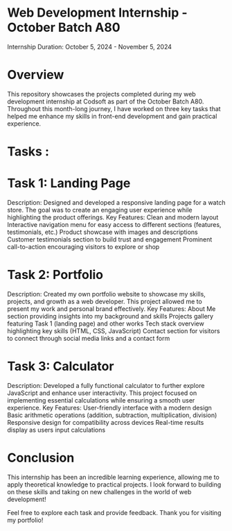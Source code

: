 


# Web Development Internship - October Batch A80
Internship Duration: October 5, 2024 - November 5, 2024

 # Overview
This repository showcases the projects completed during my web development internship at Codsoft as part of the October Batch A80. Throughout this month-long journey, I have worked on three key tasks that helped me enhance my skills in front-end development and gain practical experience.

# Tasks  :
 # Task 1: Landing Page
Description: Designed and developed a responsive landing page for a watch store. The goal was to create an engaging user experience while highlighting the product offerings.
Key Features:
Clean and modern layout
Interactive navigation menu for easy access to different sections (features, testimonials, etc.)
Product showcase with images and descriptions
Customer testimonials section to build trust and engagement
Prominent call-to-action encouraging visitors to explore or shop
# Task 2: Portfolio
Description: Created my own portfolio website to showcase my skills, projects, and growth as a web developer. This project allowed me to present my work and personal brand effectively.
Key Features:
About Me section providing insights into my background and skills
Projects gallery featuring Task 1 (landing page) and other works
Tech stack overview highlighting key skills (HTML, CSS, JavaScript)
Contact section for visitors to connect through social media links and a contact form
# Task 3: Calculator
Description: Developed a fully functional calculator to further explore JavaScript and enhance user interactivity. This project focused on implementing essential calculations while ensuring a smooth user experience.
Key Features:
User-friendly interface with a modern design
Basic arithmetic operations (addition, subtraction, multiplication, division)
Responsive design for compatibility across devices
Real-time results display as users input calculations

# Conclusion
This internship has been an incredible learning experience, allowing me to apply theoretical knowledge to practical projects. I look forward to building on these skills and taking on new challenges in the world of web development!

Feel free to explore each task and provide feedback. Thank you for visiting my portfolio!
